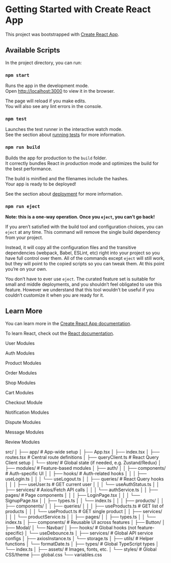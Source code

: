 # Getting Started with Create React App

This project was bootstrapped with [Create React App](https://github.com/facebook/create-react-app).

## Available Scripts

In the project directory, you can run:

### `npm start`

Runs the app in the development mode.\
Open [http://localhost:3000](http://localhost:3000) to view it in the browser.

The page will reload if you make edits.\
You will also see any lint errors in the console.

### `npm test`

Launches the test runner in the interactive watch mode.\
See the section about [running tests](https://facebook.github.io/create-react-app/docs/running-tests) for more information.

### `npm run build`

Builds the app for production to the `build` folder.\
It correctly bundles React in production mode and optimizes the build for the best performance.

The build is minified and the filenames include the hashes.\
Your app is ready to be deployed!

See the section about [deployment](https://facebook.github.io/create-react-app/docs/deployment) for more information.

### `npm run eject`

**Note: this is a one-way operation. Once you `eject`, you can’t go back!**

If you aren’t satisfied with the build tool and configuration choices, you can `eject` at any time. This command will remove the single build dependency from your project.

Instead, it will copy all the configuration files and the transitive dependencies (webpack, Babel, ESLint, etc) right into your project so you have full control over them. All of the commands except `eject` will still work, but they will point to the copied scripts so you can tweak them. At this point you’re on your own.

You don’t have to ever use `eject`. The curated feature set is suitable for small and middle deployments, and you shouldn’t feel obligated to use this feature. However we understand that this tool wouldn’t be useful if you couldn’t customize it when you are ready for it.

## Learn More

You can learn more in the [Create React App documentation](https://facebook.github.io/create-react-app/docs/getting-started).

To learn React, check out the [React documentation](https://reactjs.org/).




User Modules

Auth Modules

Product Modules

Order Modules

Shop Modules

Cart Modules

Checkout Module

Notification Modules

Dispute Modules

Message Modules

Review Modules





src/
│
├── app/                   # App-wide setup
│   ├── App.tsx
│   ├── index.tsx
│   ├── routes.tsx         # Central route definitions
│   ├── queryClient.ts     # React Query Client setup
│   └── store/             # Global state (if needed, e.g. Zustand/Redux)
│
├── modules/               # Feature-based modules
│   ├── auth/
│   │   ├── components/    # Auth-specific UI
│   │   ├── hooks/         # Auth-related hooks
│   │   │   ├── useLogin.ts
│   │   │   └── useLogout.ts
│   │   ├── queries/       # React Query hooks
│   │   │   ├── useUser.ts     # GET current user
│   │   │   └── useAuthStatus.ts
│   │   ├── services/      # Axios/Fetch API calls
│   │   │   └── authService.ts
│   │   ├── pages/         # Page components
│   │   │   ├── LoginPage.tsx
│   │   │   └── SignupPage.tsx
│   │   ├── types.ts
│   │   └── index.ts
│   │
│   ├── products/
│   │   ├── components/
│   │   ├── queries/
│   │   │   ├── useProducts.ts   # GET list of products
│   │   │   └── useProduct.ts    # GET single product
│   │   ├── services/
│   │   │   └── productService.ts
│   │   ├── pages/
│   │   ├── types.ts
│   │   └── index.ts
│
├── components/            # Reusable UI across features
│   ├── Button/
│   ├── Modal/
│   └── Navbar/
│
├── hooks/                 # Global hooks (not feature-specific)
│   └── useDebounce.ts
│
├── services/              # Global API service configs
│   ├── axiosInstance.ts
│   └── storage.ts
│
├── utils/                 # Helper functions
│   └── formatDate.ts
│
├── types/                 # Global TypeScript types
│   └── index.ts
│
├── assets/                # Images, fonts, etc.
│
└── styles/                # Global CSS/theme
    ├── global.css
    └── variables.css